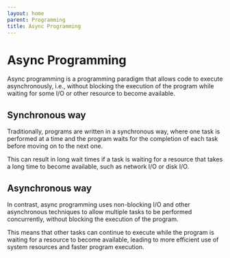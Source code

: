 ```yaml
---
layout: home
parent: Programming
title: Async Programming
---
```


# Async Programming

Async programming is a programming paradigm that allows code to execute asynchronously, i.e., without blocking the execution of the program while waiting for some I/O or other resource to become available.

## Synchronous way

Traditionally, programs are written in a synchronous way, where one task is performed at a time and the program waits for the completion of each task before moving on to the next one. 

This can result in long wait times if a task is waiting for a resource that takes a long time to become available, such as network I/O or disk I/O.

## Asynchronous way

In contrast, async programming uses non-blocking I/O and other asynchronous techniques to allow multiple tasks to be performed concurrently, without blocking the execution of the program. 

This means that other tasks can continue to execute while the program is waiting for a resource to become available, leading to more efficient use of system resources and faster program execution.
